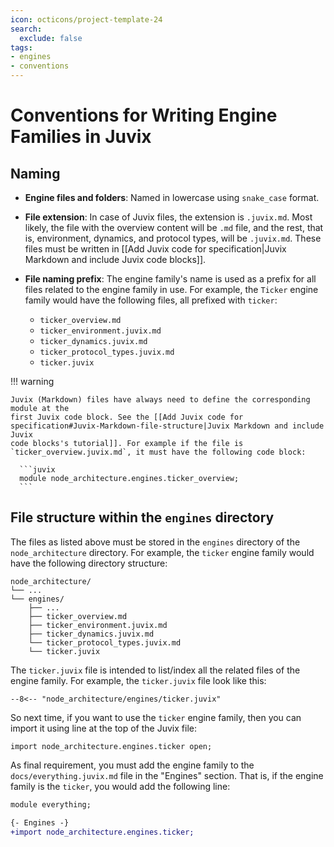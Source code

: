 ```yaml
---
icon: octicons/project-template-24
search:
  exclude: false
tags:
- engines
- conventions
---
```


# Conventions for Writing Engine Families in Juvix

## Naming

<div class="annotate" markdown>

- **Engine files and folders**: Named in lowercase using `snake_case` format.

- **File extension**: In case of Juvix files, the extension is `.juvix.md`. Most
likely, the file with the overview content will be `.md` file, and the rest,
that is, environment, dynamics, and protocol types, will be `.juvix.md`. These
files must be written in
[[Add Juvix code for specification|Juvix Markdown and include Juvix code blocks]].

- **File naming prefix**: The engine family's name is used as a prefix for all
  files related to the engine family in use. For example, the `Ticker` engine
  family would have the following files, all prefixed with `ticker`:

    - `ticker_overview.md`
    - `ticker_environment.juvix.md`
    - `ticker_dynamics.juvix.md`
    - `ticker_protocol_types.juvix.md`
    - `ticker.juvix`

</div>

!!! warning

    Juvix (Markdown) files have always need to define the corresponding module at the
    first Juvix code block. See the [[Add Juvix code for
    specification#Juvix-Markdown-file-structure|Juvix Markdown and include Juvix
    code blocks's tutorial]]. For example if the file is
    `ticker_overview.juvix.md`, it must have the following code block:

      ```juvix
      module node_architecture.engines.ticker_overview;
      ```


## File structure within the `engines` directory

The files as listed above must be stored in the `engines` directory of the
`node_architecture` directory. For example, the `ticker` engine family would
have the following directory structure:

```plaintext
node_architecture/
└── ...
└── engines/
    ├── ...
    ├── ticker_overview.md
    ├── ticker_environment.juvix.md
    ├── ticker_dynamics.juvix.md
    └── ticker_protocol_types.juvix.md
    └── ticker.juvix
```

The `ticker.juvix` file is intended to list/index all the related files of the
engine family. For example, the `ticker.juvix` file look like this:

```
--8<-- "node_architecture/engines/ticker.juvix"
```

So next time, if you want to use the `ticker` engine family, then you can import it
using line at the top of the Juvix file:

```
import node_architecture.engines.ticker open;
```

As final requirement, you must add the engine family to the
`docs/everything.juvix.md` file in the "Engines" section. That is,
if the engine family is the `ticker`, you would add the following line:

```diff
module everything;

{- Engines -}
+import node_architecture.engines.ticker;
```